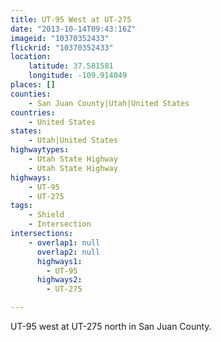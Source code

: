 ```yaml
---
title: UT-95 West at UT-275
date: "2013-10-14T09:43:16Z"
imageid: "10370352433"
flickrid: "10370352433"
location:
    latitude: 37.581581
    longitude: -109.914049
places: []
counties:
    - San Juan County|Utah|United States
countries:
    - United States
states:
    - Utah|United States
highwaytypes:
    - Utah State Highway
    - Utah State Highway
highways:
    - UT-95
    - UT-275
tags:
    - Shield
    - Intersection
intersections:
    - overlap1: null
      overlap2: null
      highways1:
        - UT-95
      highways2:
        - UT-275

---
```

UT-95 west at UT-275 north in San Juan County.